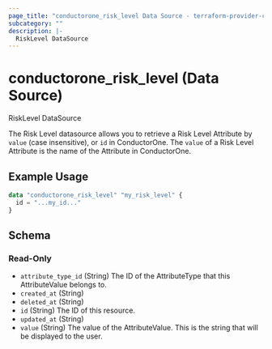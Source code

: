 ```yaml
---
page_title: "conductorone_risk_level Data Source - terraform-provider-conductorone"
subcategory: ""
description: |-
  RiskLevel DataSource
---
```


# conductorone_risk_level (Data Source)

RiskLevel DataSource

The Risk Level datasource allows you to retrieve a Risk Level Attribute by `value` (case insensitive), or `id` in ConductorOne.
The `value` of a Risk Level Attribute is the name of the Attribute in ConductorOne.

## Example Usage

```terraform
data "conductorone_risk_level" "my_risk_level" {
  id = "...my_id..."
}
```

<!-- schema generated by tfplugindocs -->
## Schema

### Read-Only

- `attribute_type_id` (String) The ID of the AttributeType that this AttributeValue belongs to.
- `created_at` (String)
- `deleted_at` (String)
- `id` (String) The ID of this resource.
- `updated_at` (String)
- `value` (String) The value of the AttributeValue. This is the string that will be displayed to the user.